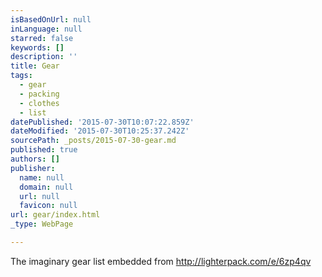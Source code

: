 ```yaml
---
isBasedOnUrl: null
inLanguage: null
starred: false
keywords: []
description: ''
title: Gear
tags:
  - gear
  - packing
  - clothes
  - list
datePublished: '2015-07-30T10:07:22.859Z'
dateModified: '2015-07-30T10:25:37.242Z'
sourcePath: _posts/2015-07-30-gear.md
published: true
authors: []
publisher:
  name: null
  domain: null
  url: null
  favicon: null
url: gear/index.html
_type: WebPage

---
```

The imaginary gear list embedded from http://lighterpack.com/e/6zp4qv